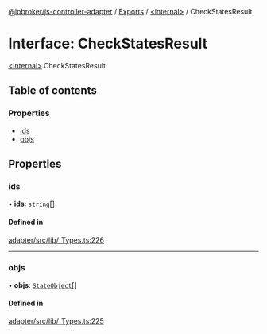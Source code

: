[@iobroker/js-controller-adapter](../README.md) / [Exports](../modules.md) / [\<internal\>](../modules/internal_.md) / CheckStatesResult

# Interface: CheckStatesResult

[\<internal\>](../modules/internal_.md).CheckStatesResult

## Table of contents

### Properties

- [ids](internal_.CheckStatesResult.md#ids)
- [objs](internal_.CheckStatesResult.md#objs)

## Properties

### ids

• **ids**: `string`[]

#### Defined in

[adapter/src/lib/_Types.ts:226](https://github.com/ioBroker/ioBroker.js-controller/blob/14a872375/packages/adapter/src/lib/_Types.ts#L226)

___

### objs

• **objs**: [`StateObject`](internal_.StateObject.md)[]

#### Defined in

[adapter/src/lib/_Types.ts:225](https://github.com/ioBroker/ioBroker.js-controller/blob/14a872375/packages/adapter/src/lib/_Types.ts#L225)
